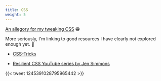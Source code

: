 ```yaml
---
title: CSS
weight: 5
---
```


[An allegory for my tweaking CSS](https://www.theguardian.com/artanddesign/2020/jun/22/experts-call-for-regulation-after-latest-botched-art-restoration-in-spain) :grin:

More seriously, I'm linking to good resources I have clearly not explored enough yet. :grimacing:

* [CSS-Tricks](https://css-tricks.com/)

* [Resilient CSS YouTube series by Jen Simmons](https://www.youtube.com/watch?v=u00FY9vADfQ)

{{< tweet 1245391028795965442 >}}

